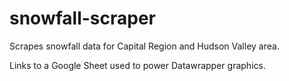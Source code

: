 # snowfall-scraper

<p>Scrapes snowfall data for Capital Region and Hudson Valley area.</p>

<p>Links to a Google Sheet used to power Datawrapper graphics.</p>
